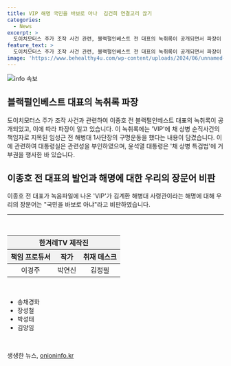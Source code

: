 ```yaml
---
title: VIP 해명 국민을 바보로 아나  김건희 연결고리 끊기
categories:
  - News
excerpt: >
  도이치모터스 주가 조작 사건 관련, 블랙펄인베스트 전 대표의 녹취록이 공개되면서 파장이 일고 있다. 이에 대통령실은 관련 부인했으며, 전 대표는 김 여사와 관련이 있는 도이치모터스 사건의 공범으로 판결받은 바 있다. 윤석열 대통령의 채 상병 특검법 거부에 대한 녹취록 내용도 화제를 모으고 있다. 자세한 내용은 〈공덕포차〉에서 확인하세요.
feature_text: >
  도이치모터스 주가 조작 사건 관련, 블랙펄인베스트 전 대표의 녹취록이 공개되면서 파장이 일고 있다. 이에 대통령실은 관련 부인했으며, 전 대표는 김 여사와 관련이 있는 도이치모터스 사건의 공범으로 판결받은 바 있다. 윤석열 대통령의 채 상병 특검법 거부에 대한 녹취록 내용도 화제를 모으고 있다. 자세한 내용은 〈공덕포차〉에서 확인하세요.
image: 'https://www.behealthy4u.com/wp-content/uploads/2024/06/unnamed-file.png'
---
```


<p><img src="https://www.behealthy4u.com/wp-content/uploads/2024/06/unnamed-file.png" alt="info 속보" /></p>

<h2 data-ke-size="size26">블랙펄인베스트 대표의 녹취록 파장</h2>

<p data-ke-size="size16">도이치모터스 주가 조작 사건과 관련하여 이종호 전 블랙펄인베스트 대표의 녹취록이 공개되었고, 이에 따라 파장이 일고 있습니다. 이 녹취록에는 'VIP'에 채 상병 순직사건의 책임자로 지목된 임성근 전 해병대 1사단장의 구명운동을 했다는 내용이 담겼습니다. 이에 관련하여 대통령실은 관련성을 부인하였으며, 윤석열 대통령은 '채 상병 특검법'에 거부권을 행사한 바 있습니다.</p>

<h2 data-ke-size="size26">이종호 전 대표의 발언과 해명에 대한 우리의 장문어 비판</h2>

<p data-ke-size="size16">이종호 전 대표가 녹음파일에 나온 'VIP'가 김계환 해병대 사령관이라는 해명에 대해 우리의 장문어는 "국민을 바보로 아냐"라고 비판하였습니다.</p>

<hr>

<p data-ke-size="size16">&nbsp;</p>

<table>
  <thead>
    <tr>
      <th colspan="3" style="background-color: #f2f2f2; text-align: center;"><b>한겨레TV 제작진</b></th>
    </tr>
    <tr>
      <th style="background-color: #f2f2f2; text-align: center;">책임 프로듀서</th>
      <th style="background-color: #f2f2f2; text-align: center;">작가</th>
      <th style="background-color: #f2f2f2; text-align: center;">취재 데스크</th>
    </tr>
  </thead>
  <tbody>
    <tr>
      <td style="text-align: center;">이경주</td>
      <td style="text-align: center;">박연신</td>
      <td style="text-align: center;">김정필</td>
    </tr>
  </tbody>
</table>

<p data-ke-size="size16">&nbsp;</p>

<ul>
  <li>송채경화</li>
  <li>장성철</li>
  <li>박성태</li>
  <li>김양임</li>
</ul>

<p data-ke-size="size16">&nbsp;</p>
생생한 뉴스, <a href="https://onioninfo.kr" rel="dofollow">onioninfo.kr</a>


